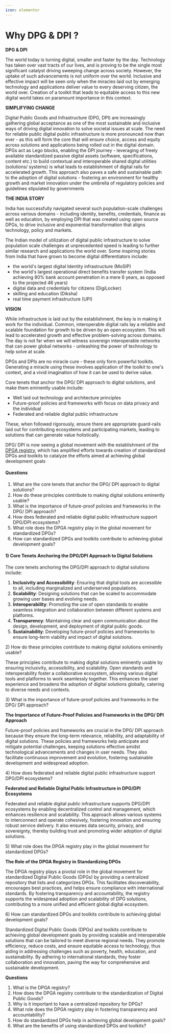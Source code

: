 ```yaml
---
icon: elementor
---
```


# Why DPG & DPI ?

**DPG & DPI**

The world today is turning digital, smaller and faster by the day. Technology has taken over vast tracts of our lives, and is proving to be the single most significant catalyst driving sweeping change across society. However, the uptake of such advancements is not uniform over the world. Inclusive and effective impact will be seen only when the miracles laid out by emerging technology and applications deliver value to every deserving citizen, the world over. Creation of a toolkit that leads to equitable access to this new digital world takes on paramount importance in this context.

**SIMPLIFYING CHANGE**

Digital Public Goods and Infrastructure (DPG, DPI) are increasingly gathering global acceptance as one of the most sustainable and inclusive ways of driving digital innovation to solve societal issues at scale. The need for reliable public digital public infrastructure is more pronounced now than ever - as this will form the core that will ensure choice, access and equity across solutions and applications being rolled out in the digital domain. DPGs act as Lego blocks, enabling the DPI journey - leveraging of freely available standardized passive digital assets (software, specifications, content etc.) to build contextual and interoperable shared digital utilities (solutions/ systems) is what leads to establishment of digital rails for accelerated growth. This approach also paves a safe and sustainable path to the adoption of digital solutions - fostering an environment for healthy growth and market innovation under the umbrella of regulatory policies and guidelines stipulated by governments

**THE INDIA STORY**

India has successfully navigated several such population-scale challenges across various domains - including identity, benefits, credentials, finance as well as education, by employing DPI that was created using open source DPGs, to drive inclusive and exponential transformation that aligns technology, policy and markets.

The Indian model of utilization of digital public infrastructure to solve population scale challenges at unprecedented speed is leading to further similar research and applications the world over. Some inspiring stories from India that have grown to become digital differentiators include:

* the world's largest digital Identity infrastructure (MoSIP)
* the world's largest operational direct benefits transfer system (India achieving 80% bank account penetration in a mere 6 years, as opposed to the projected 46 years)
* digital data and credentials for citizens (DigiLocker)
* skilling and education (Diksha)
* real time payment infrastructure (UPI)

**VISION**

While infrastructure is laid out by the establishment, the key is in making it work for the individual. Common, interoperable digital rails lay a reliable and scalable foundation for growth to be driven by an open ecosystem. This will lead to accelerated growth and effective problem-solving across domains. The day is not far when we will witness sovereign interoperable networks that can power global networks - unleashing the power of technology to help solve at scale.

DPGs and DPIs are no miracle cure - these only form powerful toolkits. Generating a miracle using these involves application of the toolkit to one's context, and a vivid imagination of how it can be used to derive value.

Core tenets that anchor the DPG/ DPI approach to digital solutions, and make them eminently usable include:

* Well laid out technology and architecture principles
* Future-proof policies and frameworks with focus on data privacy and the individual
* Federated and reliable digital public infrastructure

These, when followed rigorously, ensure there are appropriate guard-rails laid out for contributing ecosystems and participating markets, leading to solutions that can generate value holistically.

DPG/ DPI is now seeing a global movement with the establishment of the [DPGA registry](https://digitalpublicgoods.net/registry/), which has amplified efforts towards creation of standardized DPGs and toolkits to catalyze the efforts aimed at achieving global development goals



#### Questions

1. What are the core tenets that anchor the DPG/ DPI approach to digital solutions?
2. How do these principles contribute to making digital solutions eminently usable?
3. What is the importance of future-proof policies and frameworks in the DPG/ DPI approach?
4. How does federated and reliable digital public infrastructure support DPG/DPI ecosystems?
5. What role does the DPGA registry play in the global movement for standardized DPGs?
6. How can standardized DPGs and toolkits contribute to achieving global development goals?





#### 1) Core Tenets Anchoring the DPG/DPI Approach to Digital Solutions

The core tenets anchoring the DPG/DPI approach to digital solutions include:

1. **Inclusivity and Accessibility**: Ensuring that digital tools are accessible to all, including marginalized and underserved populations.
2. **Scalability**: Designing solutions that can be scaled to accommodate growing user bases and evolving needs.
3. **Interoperability**: Promoting the use of open standards to enable seamless integration and collaboration between different systems and platforms.
4. **Transparency**: Maintaining clear and open communication about the design, development, and deployment of digital public goods.
5. **Sustainability**: Developing future-proof policies and frameworks to ensure long-term viability and impact of digital solutions.



2\) How do these principles contribute to making digital solutions eminently usable?

These principles contribute to making digital solutions eminently usable by ensuring inclusivity, accessibility, and scalability. Open standards and interoperability foster a collaborative ecosystem, allowing various digital tools and platforms to work seamlessly together. This enhances the user experience and broadens the adoption of digital solutions globally, catering to diverse needs and contexts.

3\) What is the importance of future-proof policies and frameworks in the DPG/ DPI approach?

**The Importance of Future-Proof Policies and Frameworks in the DPG/ DPI Approach**

Future-proof policies and frameworks are crucial in the DPG/ DPI approach because they ensure the long-term relevance, reliability, and adaptability of digital solutions. These policies and frameworks help anticipate and mitigate potential challenges, keeping solutions effective amidst technological advancements and changes in user needs. They also facilitate continuous improvement and evolution, fostering sustainable development and widespread adoption.

4\) How does federated and reliable digital public infrastructure support DPG/DPI ecosystems?

**Federated and Reliable Digital Public Infrastructure in DPG/DPI Ecosystems**

Federated and reliable digital public infrastructure supports DPG/DPI ecosystems by enabling decentralized control and management, which enhances resilience and scalability. This approach allows various systems to interconnect and operate cohesively, fostering innovation and ensuring robust service delivery. It also ensures data security, privacy, and sovereignty, thereby building trust and promoting wider adoption of digital solutions.

5\) What role does the DPGA registry play in the global movement for standardized DPGs?

**The Role of the DPGA Registry in Standardizing DPGs**

The DPGA registry plays a pivotal role in the global movement for standardized Digital Public Goods (DPGs) by providing a centralized repository that lists and categorizes DPGs. This facilitates discoverability, encourages best practices, and helps ensure compliance with international standards. By fostering transparency and accountability, the registry supports the widespread adoption and scalability of DPG solutions, contributing to a more unified and efficient global digital ecosystem.

6\) How can standardized DPGs and toolkits contribute to achieving global development goals?

Standardized Digital Public Goods (DPGs) and toolkits contribute to achieving global development goals by providing scalable and interoperable solutions that can be tailored to meet diverse regional needs. They promote efficiency, reduce costs, and ensure equitable access to technology, thus aiding in addressing challenges such as poverty, health, education, and sustainability. By adhering to international standards, they foster collaboration and innovation, paving the way for comprehensive and sustainable development.



**Questions**

1. What is the DPGA registry?
2. How does the DPGA registry contribute to the standardization of Digital Public Goods?
3. Why is it important to have a centralized repository for DPGs?
4. What role does the DPGA registry play in fostering transparency and accountability?
5. How do standardized DPGs help in achieving global development goals?
6. What are the benefits of using standardized DPGs and toolkits?
